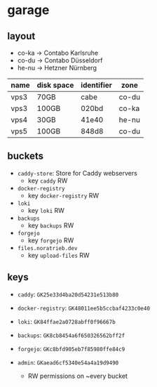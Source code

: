 # garage

## layout

- co-ka -> Contabo Karlsruhe
- co-du -> Contabo Düsseldorf
- he-nu -> Hetzner Nürnberg

| name | disk space | identifier | zone  |
| ---- | ---------- | ---------- | ----- |
| vps3 | 70GB       | cabe      | co-du |
| vps3 | 100GB      | 020bd      | co-ka |
| vps4 | 30GB       | 41e40      | he-nu |
| vps5 | 100GB      | 848d8      | co-du |

## buckets

- `caddy-store`: Store for Caddy webservers
    - key `caddy` RW
- `docker-registry`
    - key `docker-registry` RW
- `loki`
    - key `loki` RW
- `backups`
    - key `backups` RW
- `forgejo`
    - key `forgejo` RW
- `files.noratrieb.dev`
    - key `upload-files` RW

## keys

- `caddy`: `GK25e33d4ba20d54231e513b80`
- `docker-registry`: `GK48011ee5b5ccbaf4233c0e40`
- `loki`: `GK84ffae2a0728abff0f96667b`
- `backups`: `GK8cb8454a6f650326562bff2f`
- `forgejo`: `GKc8bfd905eb7f85980ffe84c9`

- `admin`: `GKaead6cf5340e54a4a19d9490`
    - RW permissions on ~every bucket
